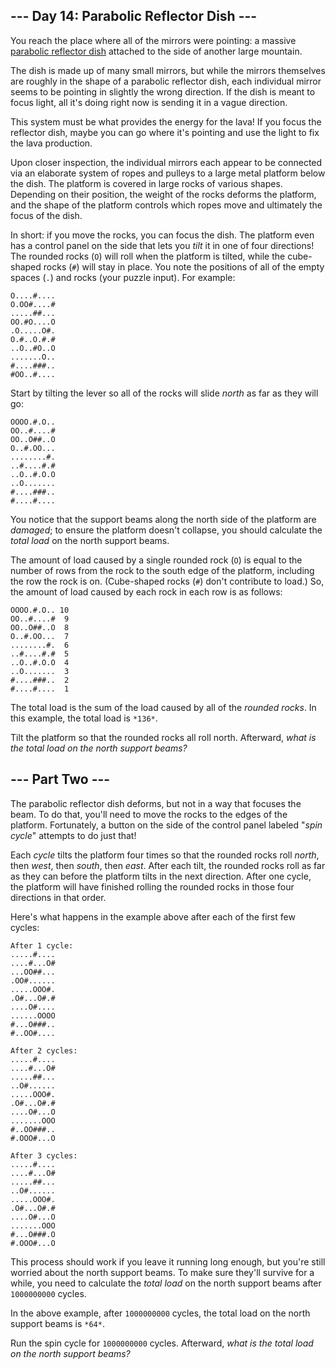 --- Day 14: Parabolic Reflector Dish ---
----------------------------------------

You reach the place where all of the mirrors were pointing: a massive [parabolic
reflector dish](https://en.wikipedia.org/wiki/Parabolic_reflector) attached to
the side of another large mountain.


The dish is made up of many small mirrors, but while the mirrors themselves are
roughly in the shape of a parabolic reflector dish, each individual mirror seems
to be pointing in slightly the wrong direction. If the dish is meant to focus
light, all it's doing right now is sending it in a vague direction.


This system must be what provides the energy for the lava! If you focus the
reflector dish, maybe you can go where it's pointing and use the light to fix
the lava production.


Upon closer inspection, the individual mirrors each appear to be connected via
an elaborate system of ropes and pulleys to a large metal platform below the
dish. The platform is covered in large rocks of various shapes. Depending on
their position, the weight of the rocks deforms the platform, and the shape of
the platform controls which ropes move and ultimately the focus of the dish.


In short: if you move the rocks, you can focus the dish. The platform even has a
control panel on the side that lets you *tilt* it in one of four directions! The
rounded rocks (`O`) will roll when the platform is tilted, while the cube-shaped
rocks (`#`) will stay in place. You note the positions of all of the empty
spaces (`.`) and rocks (your puzzle input). For example:



```
O....#....
O.OO#....#
.....##...
OO.#O....O
.O.....O#.
O.#..O.#.#
..O..#O..O
.......O..
#....###..
#OO..#....

```

Start by tilting the lever so all of the rocks will slide *north* as far as they
will go:



```
OOOO.#.O..
OO..#....#
OO..O##..O
O..#.OO...
........#.
..#....#.#
..O..#.O.O
..O.......
#....###..
#....#....

```

You notice that the support beams along the north side of the platform are
*damaged*; to ensure the platform doesn't collapse, you should calculate the
*total load* on the north support beams.


The amount of load caused by a single rounded rock (`O`) is equal to the number
of rows from the rock to the south edge of the platform, including the row the
rock is on. (Cube-shaped rocks (`#`) don't contribute to load.) So, the amount
of load caused by each rock in each row is as follows:



```
OOOO.#.O.. 10
OO..#....#  9
OO..O##..O  8
O..#.OO...  7
........#.  6
..#....#.#  5
..O..#.O.O  4
..O.......  3
#....###..  2
#....#....  1

```

The total load is the sum of the load caused by all of the *rounded rocks*. In
this example, the total load is `*136*`.


Tilt the platform so that the rounded rocks all roll north. Afterward, *what is
the total load on the north support beams?*


--- Part Two ---
----------------

The parabolic reflector dish deforms, but not in a way that focuses the beam. To
do that, you'll need to move the rocks to the edges of the platform.
Fortunately, a button on the side of the control panel labeled "*spin cycle*"
attempts to do just that!


Each *cycle* tilts the platform four times so that the rounded rocks roll
*north*, then *west*, then *south*, then *east*. After each tilt, the rounded
rocks roll as far as they can before the platform tilts in the next direction.
After one cycle, the platform will have finished rolling the rounded rocks in
those four directions in that order.


Here's what happens in the example above after each of the first few cycles:



```
After 1 cycle:
.....#....
....#...O#
...OO##...
.OO#......
.....OOO#.
.O#...O#.#
....O#....
......OOOO
#...O###..
#..OO#....

After 2 cycles:
.....#....
....#...O#
.....##...
..O#......
.....OOO#.
.O#...O#.#
....O#...O
.......OOO
#..OO###..
#.OOO#...O

After 3 cycles:
.....#....
....#...O#
.....##...
..O#......
.....OOO#.
.O#...O#.#
....O#...O
.......OOO
#...O###.O
#.OOO#...O

```

This process should work if you leave it running long enough, but you're still
worried about the north support beams. To make sure they'll survive for a while,
you need to calculate the *total load* on the north support beams after
`1000000000` cycles.


In the above example, after `1000000000` cycles, the total load on the north
support beams is `*64*`.


Run the spin cycle for `1000000000` cycles. Afterward, *what is the total load
on the north support beams?*


